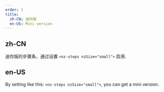 ```yaml
---
order: 1
title:
  zh-CN: 迷你版
  en-US: Mini version
---
```


## zh-CN

迷你版的步骤条，通过设置 `<nz-steps nzSize="small">` 启用.

## en-US

By setting like this: `<nz-steps nzSize="small">`, you can get a mini version.


